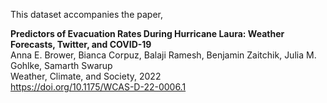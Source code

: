 This dataset accompanies the paper,

**Predictors of Evacuation Rates During Hurricane Laura: Weather Forecasts, Twitter, and COVID-19**  
Anna E. Brower, Bianca Corpuz, Balaji Ramesh, Benjamin Zaitchik, Julia M. Gohlke, Samarth Swarup  
Weather, Climate, and Society, 2022  
https://doi.org/10.1175/WCAS-D-22-0006.1
